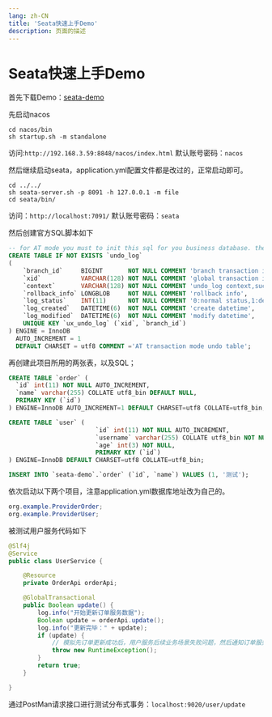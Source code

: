 ```yaml
---
lang: zh-CN  
title: 'Seata快速上手Demo'  
description: 页面的描述
---
```


# Seata快速上手Demo

首先下载Demo：[seata-demo](https://gitee.com/qwding/seata-demo)

先启动nacos

```text
cd nacos/bin 
sh startup.sh -m standalone
```

访问:`http://192.168.3.59:8848/nacos/index.html`
默认账号密码：`nacos`

然后继续启动seata，application.yml配置文件都是改过的，正常启动即可。 

```shell
cd ../../
sh seata-server.sh -p 8091 -h 127.0.0.1 -m file
cd seata/bin/
```

访问：`http://localhost:7091/`
默认账号密码：`seata`

然后创建官方SQL脚本如下

```sql
-- for AT mode you must to init this sql for you business database. the seata server not need it.
CREATE TABLE IF NOT EXISTS `undo_log`
(
    `branch_id`     BIGINT       NOT NULL COMMENT 'branch transaction id',
    `xid`           VARCHAR(128) NOT NULL COMMENT 'global transaction id',
    `context`       VARCHAR(128) NOT NULL COMMENT 'undo_log context,such as serialization',
    `rollback_info` LONGBLOB     NOT NULL COMMENT 'rollback info',
    `log_status`    INT(11)      NOT NULL COMMENT '0:normal status,1:defense status',
    `log_created`   DATETIME(6)  NOT NULL COMMENT 'create datetime',
    `log_modified`  DATETIME(6)  NOT NULL COMMENT 'modify datetime',
    UNIQUE KEY `ux_undo_log` (`xid`, `branch_id`)
) ENGINE = InnoDB
  AUTO_INCREMENT = 1
  DEFAULT CHARSET = utf8 COMMENT ='AT transaction mode undo table';
```

再创建此项目所用的两张表，以及SQL；
```sql
CREATE TABLE `order` (
  `id` int(11) NOT NULL AUTO_INCREMENT,
  `name` varchar(255) COLLATE utf8_bin DEFAULT NULL,
  PRIMARY KEY (`id`)
) ENGINE=InnoDB AUTO_INCREMENT=1 DEFAULT CHARSET=utf8 COLLATE=utf8_bin;

CREATE TABLE `user` (
                        `id` int(11) NOT NULL AUTO_INCREMENT,
                        `username` varchar(255) COLLATE utf8_bin NOT NULL,
                        `age` int(3) NOT NULL,
                        PRIMARY KEY (`id`)
) ENGINE=InnoDB DEFAULT CHARSET=utf8 COLLATE=utf8_bin;

INSERT INTO `seata-demo`.`order` (`id`, `name`) VALUES (1, '测试');
```

依次启动以下两个项目，注意application.yml数据库地址改为自己的。
```java
org.example.ProviderOrder;
org.example.ProviderUser;
```

被测试用户服务代码如下
```java
@Slf4j
@Service
public class UserService {

    @Resource
    private OrderApi orderApi;

    @GlobalTransactional
    public Boolean update() {
        log.info("开始更新订单服务数据");
        Boolean update = orderApi.update();
        log.info("更新完毕：" + update);
        if (update) {
            // 模拟先订单更新成功后，用户服务后续业务场景失败问题，然后通知订单服务数据是否正常回滚
            throw new RuntimeException();
        }
        return true;
    }

}
```

通过PostMan请求接口进行测试分布式事务：`localhost:9020/user/update`

<AdsbyGoogle slot="7889564278" layout="in-article"/>

<Comment></Comment>
